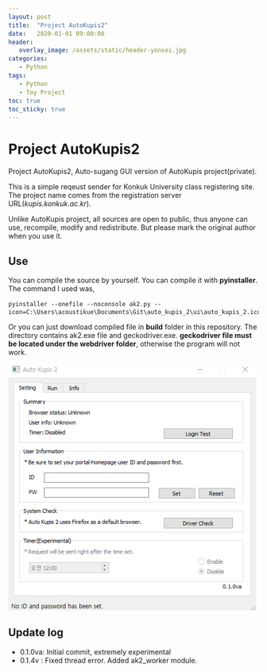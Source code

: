```yaml
---
layout: post
title:  "Project AutoKupis2"
date:   2020-01-01 09:00:00
header:
   overlay_image: /assets/static/header-yonsei.jpg
categories: 
   - Python
tags:
   - Python
   - Toy Project
toc: true
toc_sticky: true
---
```

# Project AutoKupis2

Project AutoKupis2, Auto-sugang GUI version of AutoKupis project(private).

This is a simple reqeust sender for Konkuk University class registering site. The project name comes from the registration server URL(*kupis.konkuk.ac.kr*). 

Unlike AutoKupis project, all sources are open to public, thus anyone can use, recompile, modify and redistribute. But please mark the original author when you use it.

## Use

You can compile the source by yourself. You can compile it with **pyinstaller**. The command I used was, 

<!--more-->

```
pyinstaller --onefile --noconsole ak2.py --icon=C:\Users\acoustikue\Documents\Git\auto_kupis_2\ui\auto_kupis_2.ico
```

Or you can just download compiled file in **build** folder in this repository. The directory contains ak2.exe file and geckodriver.exe. **geckodriver file must be located under the webdriver folder**, otherwise the program will not work.

![demo](/assets/posts/2020-01-01-project-auto-kupis-2/capture.png)

## Update log
- 0.1.0va: Initial commit, extremely experimental
- 0.1.4v : Fixed thread error. Added ak2_worker module.


